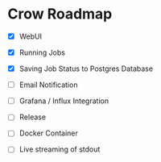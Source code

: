 # Crow Roadmap

- [x] WebUI
- [x] Running Jobs
- [x] Saving Job Status to Postgres Database

- [ ] Email Notification
- [ ] Grafana / Influx Integration
- [ ] Release
- [ ] Docker Container

- [ ] Live streaming of stdout
